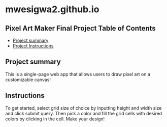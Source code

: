 # mwesigwa2.github.io

## Pixel Art Maker Final Project Table of Contents

* [Project summary](#summary)
* [Project Instructions](#instructions)

## Project summary 
This is a single-page web app that allows users to draw pixel art on a customizable canvas!

## Instructions
To get started, select grid size of choice by inputting height and width size and click submit query.
Then pick a color and fill the grid cells with desired colors by clicking in the cell.
Make your design!
